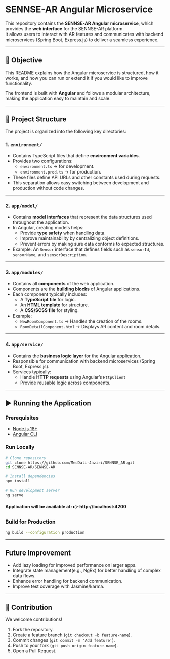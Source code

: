# SENNSE-AR Angular Microservice

This repository contains the **SENNSE-AR Angular microservice**, which provides the **web interface** for the SENNSE-AR platform.  
It allows users to interact with AR features and communicates with backend microservices (Spring Boot, Express.js) to deliver a seamless experience.

---

## 🎯 Objective

This README explains how the Angular microservice is structured, how it works, and how you can run or extend it if you would like to improve functionality.  

The frontend is built with **Angular** and follows a modular architecture, making the application easy to maintain and scale.

---

## 📂 Project Structure

The project is organized into the following key directories:

### 1. **`environment/`**
- Contains TypeScript files that define **environment variables**.  
- Provides two configurations:
  - `environment.ts` → for development.  
  - `environment.prod.ts` → for production.  
- These files define API URLs and other constants used during requests.  
- This separation allows easy switching between development and production without code changes.

---

### 2. **`app/model/`**
- Contains **model interfaces** that represent the data structures used throughout the application.  
- In Angular, creating models helps:
  - Provide **type safety** when handling data.  
  - Improve maintainability by centralizing object definitions.  
  - Prevent errors by making sure data conforms to expected structures.  
- Example: An `Sensor` interface that defines fields such as `sensorId`, `sensorName`, and `sensorDescription`.

---

### 3. **`app/modules/`**
- Contains all **components** of the web application.  
- Components are the **building blocks** of Angular applications.  
- Each component typically includes:
  - A **TypeScript file** for logic.  
  - An **HTML template** for structure.  
  - A **CSS/SCSS file** for styling.  
- Example:  
  - `NewRoomComponent.ts` → Handles the creation of the rooms.  
  - `RoomDetailComponent.html` → Displays AR content and room details.  
---

### 4. **`app/service/`**
- Contains the **business logic layer** for the Angular application.
- Responsible for communication with backend microservices (Spring Boot, Express.js).
- Services typically:
  - Handle **HTTP requests** using Angular’s `HttpClient`  
  - Provide reusable logic across components. 
---

## ▶️ Running the Application

### Prerequisites
- [Node.js 18+](https://nodejs.org/)  
- [Angular CLI](https://angular.io/cli)  

### Run Locally
```bash
# Clone repository
git clone https://github.com/MedDali-Jaziri/SENNSE_AR.git
cd SENNSE-AR/SENNSE-AR

# Install dependencies
npm install

# Run development server
ng serve
```
#### Application will be available at:  👉 http://localhost:4200

### Build for Production
``` bash
ng build --configuration production
```
---
## Future Improvement
- Add lazy loading for improved performance on larger apps.
- Integrate state management(e.g., NgRx) for better handling of complex data flows.
- Enhance error handling for backend communication.
- Improve test coverage with Jasmine/karma.

---

## 🤝 Contribution

We welcome contributions!

1. Fork the repository.
2. Create a feature branch (`git checkout -b feature-name`).
3. Commit changes (`git commit -m 'Add feature'`).
4. Push to your fork (`git push origin feature-name`).
5. Open a Pull Request.